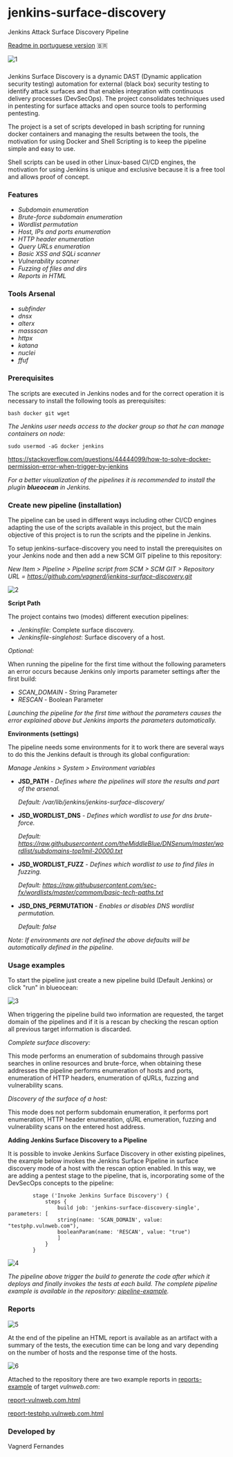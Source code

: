 # jenkins-surface-discovery
Jenkins Attack Surface Discovery Pipeline

[Readme in portuguese version](https://github.com/vagnerd/jenkins-surface-discovery/blob/master/README-pt.md) 🇧🇷

![1](https://github.com/vagnerd/jenkins-surface-discovery/assets/4332906/5222e73d-3bb9-4807-a605-967de4c3d502)

### 

Jenkins Surface Discovery is a dynamic DAST (Dynamic application security testing) automation for external (black box) security testing to identify attack surfaces and that enables integration with continuous delivery processes (DevSecOps). The project consolidates techniques used in pentesting for surface attacks and open source tools to performing pentesting.

The project is a set of scripts developed in bash scripting for running docker containers and managing the results between the tools, the motivation for using Docker and Shell Scripting is to keep the pipeline simple and easy to use.

Shell scripts can be used in other Linux-based CI/CD engines, the motivation for using Jenkins is unique and exclusive because it is a free tool and allows proof of concept.

### Features
* *Subdomain enumeration*
* *Brute-force subdomain enumeration*
* *Wordlist permutation*
* *Host, IPs and ports enumeration*
* *HTTP header enumeration*
* *Query URLs enumeration*
* *Basic XSS and SQLi scanner*
* *Vulnerability scanner*
* *Fuzzing of files and dirs*
* *Reports in HTML*
  
### Tools Arsenal
* *subfinder*
* *dnsx*
* *alterx*
* *massscan*
* *httpx*
* *katana*
* *nuclei*
* *ffuf*

### Prerequisites
The scripts are executed in Jenkins nodes and for the correct operation it is necessary to install the following tools as prerequisites:

```bash docker git wget```

*The Jenkins user needs access to the docker group so that he can manage containers on node:*
```
sudo usermod -aG docker jenkins
```
https://stackoverflow.com/questions/44444099/how-to-solve-docker-permission-error-when-trigger-by-jenkins

*For a better visualization of the pipelines it is recommended to install the plugin **blueocean** in Jenkins.*

### Create new pipeline (installation)

The pipeline can be used in different ways including other CI/CD engines adapting the use of the scripts available in this project, but the main objective of this project is to run the scripts and the pipeline in Jenkins.

To setup jenkins-surface-discovery you need to install the prerequisites on your Jenkins node and then add a new SCM GIT pipeline to this repository:

*New Item > Pipeline > Pipeline script from SCM > SCM GIT > Repository URL = https://github.com/vagnerd/jenkins-surface-discovery.git*

![2](https://github.com/vagnerd/jenkins-surface-discovery/assets/4332906/4f4ecaa5-7be1-4b78-a513-1e230360e51a)

**Script Path**

The project contains two (modes) different execution pipelines:

* *Jenkinsfile*: Complete surface discovery.
* *Jenkinsfile-singlehost*: Surface discovery of a host.

*Optional:*

When running the pipeline for the first time without the following parameters an error occurs because Jenkins only imports parameter settings after the first build:
* *SCAN_DOMAIN* - String Parameter
* *RESCAN* - Boolean Parameter

*Launching the pipeline for the first time without the parameters causes the error explained above but Jenkins imports the parameters automatically.*

**Environments (settings)**

The pipeline needs some environments for it to work there are several ways to do this the Jenkins default is through its global configuration:

*Manage Jenkins > System > Environment variables*

* **JSD_PATH** - *Defines where the pipelines will store the results and part of the arsenal.*
  
  *Default: /var/lib/jenkins/jenkins-surface-discovery/*
  
* **JSD_WORDLIST_DNS** - *Defines which wordlist to use for dns brute-force.*

  *Default: https://raw.githubusercontent.com/theMiddleBlue/DNSenum/master/wordlist/subdomains-top1mil-20000.txt*
  
* **JSD_WORDLIST_FUZZ** - *Defines which wordlist to use to find files in fuzzing.*

  *Default: https://raw.githubusercontent.com/sec-fx/wordlists/master/commom/basic-tech-paths.txt*

* **JSD_DNS_PERMUTATION** - *Enables or disables DNS wordlist permutation.*

  *Default: false*

*Note: If environments are not defined the above defaults will be automatically defined in the pipeline.*

### Usage examples

To start the pipeline just create a new pipeline build (Default Jenkins) or click "run" in blueocean:

![3](https://github.com/vagnerd/jenkins-surface-discovery/assets/4332906/157ed651-c8a2-466a-8017-c8c5294281d8)

When triggering the pipeline build two information are requested, the target domain of the pipelines and if it is a rescan by checking the rescan option all previous target information is discarded.

*Complete surface discovery:*

This mode performs an enumeration of subdomains through passive searches in online resources and brute-force, when obtaining these addresses the pipeline performs enumeration of hosts and ports, enumeration of HTTP headers, enumeration of qURLs, fuzzing and vulnerability scans.

*Discovery of the surface of a host:*

This mode does not perform subdomain enumeration, it performs port enumeration, HTTP header enumeration, qURL enumeration, fuzzing and vulnerability scans on the entered host address.

**Adding Jenkins Surface Discovery to a Pipeline**

It is possible to invoke Jenkins Surface Discovery in other existing pipelines, the example below invokes the Jenkins Surface Pipeline in surface discovery mode of a host with the rescan option enabled. In this way, we are adding a pentest stage to the pipeline, that is, incorporating some of the DevSecOps concepts to the pipeline:

```
        stage ('Invoke Jenkins Surface Discovery') {
            steps {
                build job: 'jenkins-surface-discovery-single', parameters: [
                string(name: 'SCAN_DOMAIN', value: "testphp.vulnweb.com"),
                booleanParam(name: 'RESCAN', value: "true")
                ]
            }
        }
```

![4](https://github.com/vagnerd/jenkins-surface-discovery/assets/4332906/a98db5fe-0520-456a-a995-a5d9f759390b)

*The pipeline above trigger the build to generate the code after which it deploys and finally invokes the tests at each build. The complete pipeline example is available in the repository: [pipeline-example](https://github.com/vagnerd/jenkins-surface-discovery/blob/master/examples/pipelines/deployment-pipeline.groovy).*  

### Reports

![5](https://github.com/vagnerd/jenkins-surface-discovery/assets/4332906/82ce3019-5fd7-4a4d-9508-82a4def52049)

At the end of the pipeline an HTML report is available as an artifact with a summary of the tests, the execution time can be long and vary depending on the number of hosts and the response time of the hosts.

![6](https://github.com/vagnerd/jenkins-surface-discovery/assets/4332906/87bdc5af-5d1a-4557-b6ef-715c2f51a039)

Attached to the repository there are two example reports in [reports-example](https://github.com/vagnerd/jenkins-surface-discovery/tree/master/examples/reports) of target *vulnweb.com*:

[report-vulnweb.com.html](https://github.com/vagnerd/jenkins-surface-discovery/tree/master/examples/reports/report-vulnweb.com.html)

[report-testphp.vulnweb.com.html](https://github.com/vagnerd/jenkins-surface-discovery/tree/master/examples/reports/report-testphp.vulnweb.com.html)



### Developed by

Vagnerd Fernandes 
